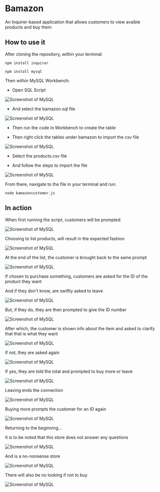 # Bamazon

An Inquirer-based application that allows customers to view avaible products and buy them

## How to use it

After cloning the repository, within your terminal:

```
npm install inquirer

npm install mysql
```

Then within MySQL Workbench:

* Open SQL Script

![Screenshot of MySQL](https://github.com/FrickittyFrack/bamazon/raw/master/images/mysql.PNG)

* And select the bamazon.sql file

![Screenshot of MySQL](https://github.com/FrickittyFrack/bamazon/raw/master/images/mysql-open.PNG)

* Then run the code in Workbench to create the table

* Then right click the tables under bamazon to import the csv file

![Screenshot of MySQL](https://github.com/FrickittyFrack/bamazon/raw/master/images/mysql-import.PNG)

* Select the products.csv file

* And follow the steps to import the file

![Screenshot of MySQL](https://github.com/FrickittyFrack/bamazon/raw/master/images/mysql-import2.PNG)

From there, navigate to the file in your terminal and run:

```
node bamazoncustomer.js
```

## In action

When first running the script, customers will be prompted

![Screenshot of MySQL](https://github.com/FrickittyFrack/bamazon/raw/master/images/cap-prompt.PNG)

Choosing to list products, will result in the expected fashion

![Screenshot of MySQL](https://github.com/FrickittyFrack/bamazon/raw/master/images/cap-list-products.PNG)

At the end of the list, the customer is brought back to the same prompt

![Screenshot of MySQL](https://github.com/FrickittyFrack/bamazon/raw/master/images/cap-list-products2.PNG)

If chosen to purchase something, customers are asked for the ID of the product they want

And if they don't know, are swiftly asked to leave

![Screenshot of MySQL](https://github.com/FrickittyFrack/bamazon/raw/master/images/cap-select-nope.PNG)

But, if they do, they are then prompted to give the ID number

![Screenshot of MySQL](https://github.com/FrickittyFrack/bamazon/raw/master/images/cap-select-yes.PNG)

After which, the customer is shown info about the item and asked to clarify that that is what they want

![Screenshot of MySQL](https://github.com/FrickittyFrack/bamazon/raw/master/images/cap-choice-made.PNG)

If not, they are asked again

![Screenshot of MySQL](https://github.com/FrickittyFrack/bamazon/raw/master/images/cap-no.PNG)

If yes, they are told the total and prompted to buy more or leave

![Screenshot of MySQL](https://github.com/FrickittyFrack/bamazon/raw/master/images/cap-yes.PNG)

Leaving ends the connection

![Screenshot of MySQL](https://github.com/FrickittyFrack/bamazon/raw/master/images/cap-leave-store.PNG)

Buying more prompts the customer for an ID again

![Screenshot of MySQL](https://github.com/FrickittyFrack/bamazon/raw/master/images/cap-buy-more.PNG)

Returning to the beginning...

It is to be noted that this store does not answer any questions

![Screenshot of MySQL](https://github.com/FrickittyFrack/bamazon/raw/master/images/cap-question.PNG)

And is a no-nonsense store

![Screenshot of MySQL](https://github.com/FrickittyFrack/bamazon/raw/master/images/cap-question2.PNG)

There will also be no looking if not to buy

![Screenshot of MySQL](https://github.com/FrickittyFrack/bamazon/raw/master/images/cap-no-looking.PNG)
